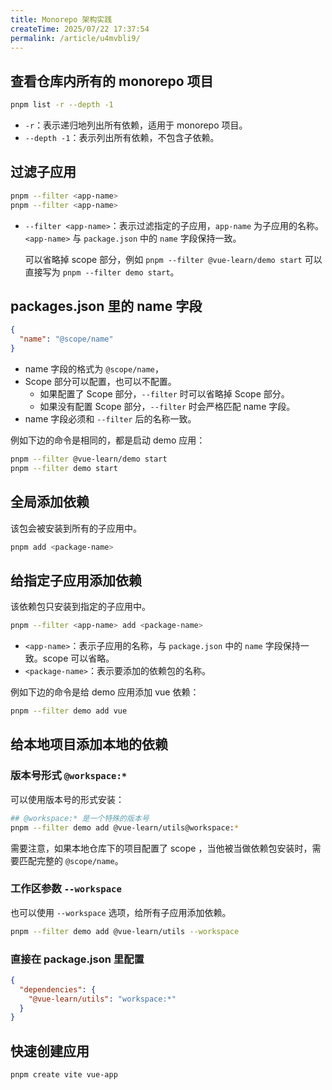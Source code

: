 ```yaml
---
title: Monorepo 架构实践
createTime: 2025/07/22 17:37:54
permalink: /article/u4mvbli9/
---
```


## 查看仓库内所有的 monorepo 项目

```bash
pnpm list -r --depth -1
```

- `-r`：表示递归地列出所有依赖，适用于 monorepo 项目。
- `--depth -1`：表示列出所有依赖，不包含子依赖。

## 过滤子应用

```bash
pnpm --filter <app-name>
pnpm --filter <app-name>
```

- `--filter <app-name>`：表示过滤指定的子应用，`app-name` 为子应用的名称。`<app-name>` 与 `package.json` 中的 `name` 字段保持一致。

  可以省略掉 scope 部分，例如 `pnpm --filter @vue-learn/demo start` 可以直接写为 `pnpm --filter demo start`。

## packages.json 里的 name 字段

```json
{
  "name": "@scope/name"
}
```

- name 字段的格式为 `@scope/name`，
- Scope 部分可以配置，也可以不配置。
  - 如果配置了 Scope 部分，`--filter` 时可以省略掉 Scope 部分。
  - 如果没有配置 Scope 部分，`--filter` 时会严格匹配 name 字段。
- name 字段必须和 `--filter` 后的名称一致。

例如下边的命令是相同的，都是启动 demo 应用：

```bash
pnpm --filter @vue-learn/demo start
pnpm --filter demo start
```

## 全局添加依赖

该包会被安装到所有的子应用中。

```bash
pnpm add <package-name>
```

## 给指定子应用添加依赖

该依赖包只安装到指定的子应用中。

```bash
pnpm --filter <app-name> add <package-name>
```

- `<app-name>`：表示子应用的名称，与 `package.json` 中的 `name` 字段保持一致。scope 可以省略。
- `<package-name>`：表示要添加的依赖包的名称。

例如下边的命令是给 demo 应用添加 vue 依赖：

```bash
pnpm --filter demo add vue
```

## 给本地项目添加本地的依赖

### 版本号形式 `@workspace:*`

可以使用版本号的形式安装：

```bash
## @workspace:* 是一个特殊的版本号
pnpm --filter demo add @vue-learn/utils@workspace:*
```

需要注意，如果本地仓库下的项目配置了 scope ，当他被当做依赖包安装时，需要匹配完整的 `@scope/name`。

### 工作区参数 `--workspace`

也可以使用 `--workspace` 选项，给所有子应用添加依赖。

```bash
pnpm --filter demo add @vue-learn/utils --workspace
```
### 直接在 package.json 里配置

```json
{
  "dependencies": {
    "@vue-learn/utils": "workspace:*"
  }
}
```

## 快速创建应用

```bash
pnpm create vite vue-app
```